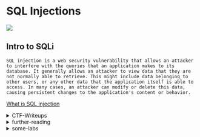 # SQL Injections 

![](sql-injection.svg)


## Intro to SQLi 

```
SQL injection is a web security vulnerability that allows an attacker to interfere with the queries that an application makes to its database. It generally allows an attacker to view data that they are not normally able to retrieve. This might include data belonging to other users, or any other data that the application itself is able to access. In many cases, an attacker can modify or delete this data, causing persistent changes to the application's content or behavior.
```
[What is SQL injection](https://portswigger.net/web-security/sql-injection)

<details>
	<summary>CTF-Writeups</summary>

## CTF-Writeups

- [2013](#2013)


- [2014](#2014)


- [2015](#2015)


- [2016](#2016)


- [2017](#2017)


- [2018](#2018)


- [2019](#2019)


- [2020](#2020)


- [2021](#2021)


- [further-reading](#further-reading)

- [some labs](#some-labs)

### 2013

- [Reiners, Secuinside](https://websec.wordpress.com/2013/05/26/secuinside-ctf-2013-writeup-the-bank-robber/)


### 2014 

- [Dr0ptix : Web50,backdoorCTF 2014](https://ctftime.org/writeup/969)

- [ctf : injection3,PicoCTF](https://github.com/ctfs/write-ups-2014/tree/master/pico-ctf-2014/web-exploitation/injection-3-130)

- [skullsec : web 100,plaidCTF](https://blog.skullsecurity.org/2014/plaidctf-writeup-for-web-100-blind-sql-injection)

- [skullsec : web 100,PolygonShift](https://blog.skullsecurity.org/2014/plaidctf-writeup-for-web-100-blind-sql-injection)



### 2015 


- [insomihack: 2015writeups](https://insomnihack.ch/wp-content/uploads/2016/01/Hacking_like_in_the_movies.pdf)


- [hacklu 2015](https://en.internetwache.org/hacklu-ctf-2015-writeups-22-10-2015/)


- [orange : AIS3](https://blog.orange.tw/2015/09/ais3-final-ctf-web-writeup-race.html)

- [Brett : Web 500(weebdate)](https://buer.haus/2015/09/20/csaw-2015-web-500-weebdate-writeup/)



### 2016 

- [corb3nik : Homework,AliCTF](https://ctftime.org/writeup/3518)

- [0day : Good morning](https://0day.work/boston-key-party-ctf-2016-writeups/)

- [szurek : SharifCTF 7](https://security.szurek.pl/en/sharifctf-7-web-writeup/)

- [0daylabs](https://blog.0daylabs.com/2016/09/05/mongo-db-password-extraction-mmactf-100/)


### 2017 

- [HackThisSite : Injection2,EasyCTF](https://github.com/HackThisSite/CTF-Writeups/tree/master/2017/EasyCTF/Injection-2)

- [ymgve : Baby Sqli,Bctf](https://github.com/ymgve/ctf-writeups/tree/master/bctf2017/web-babysqli-kittyshop)

- [reznok : TetShopping,AceBear](https://github.com/reznok/CTFWriteUps/blob/master/AceBear_2018/TetShopping/README.md)

- [justcallmedude : Meetpwn 2017](https://babyphd.net/2017/07/meepwnctf-2017-br0kenmysql1-2-3/)


- [w0y : yacs,ucsb-ictf](https://w0y.at/writeup/2017/04/20/ucsb-ictf-2017-yacs.html)


- [inshall'hack : SqlSRF,SECCON](https://inshallhack.org/sqlsrf_seccon/)

- [hxp : Web150,hxp CTF 2017](https://hxp.io/blog/36/hxp-CTF-2017-web150-web_of_ages-writeup/)


- [Martin : SquareCTF 2017](https://martinmelhus.com/squarectf-2017-writeup)

- [securityinsider : nuit-du-hack](https://www.securityinsider-wavestone.com/2017/07/nuit-du-hack-2017-ctf-writeup--p1.html)


### 2018

- [kazkiti : RuAdmin,HackIT ](https://ctftime.org/writeup/11017)

- [arminius : Nodepad,Teaser Dragon CTF](https://ctftime.org/writeup/11452)

- [iodbh: the vault,picoctf](http://blog.iodbh.net/picoctf2018-web-the-vault.html)

- [argaz: Weird Blog,Jordan & Tunisia](https://ctftime.org/writeup/10374)

- [kazkiti : Old School,Bsides Delhi 2018](https://ctftime.org/writeup/11953)

- [iodbh :Irish name repo,PicoCTF](http://blog.iodbh.net/picoctf2018-web-irish-name-repo.html)

- [Aaditya : Event Registeration](https://ctftime.org/writeup/9712)

- [tonkatsu : Nodepad,Teaser Dragon ](https://blog.tonkatsu.info/ctf/2018/10/04/dsctf-2018-teaser.html)

- [mdeditor : PicoCTF 2018](https://www.mdeditor.tw/pl/2OL3)

- [Spyclub : InCTF-2018](https://spyclub.tech/2018/10/08/2018-10-08-inctf2018-web-challenge-writeup/)

### 2019 


- [m3ssap0 : SQL Injected,Securinets Prequals](https://github.com/m3ssap0/CTF-Writeups/blob/master/Securinets%20Prequals%20CTF%202019/SQL%20Injected/README.md)


- [Xh4H : file magician,hxp 36c3](https://ctftime.org/writeup/17890)


- [kazkiti : Vault,EncryptCTF](https://ctftime.org/writeup/14337)


- [m3ssap0 : Execute-No-Evil,Xmas](https://github.com/m3ssap0/CTF-Writeups/blob/master/X-MAS%20CTF%202019/Execute%20No%20Evil/README.md)


- [h0ffayyy : SQL, TamuCTF](https://github.com/h0ffayyy/CTF/blob/master/TAMU_CTF_2019/SQL/writeup.md)


- [PDKT-Team: hr-admin,fbctf](https://github.com/PDKT-Team/ctf/blob/master/fbctf2019/hr-admin-module/README.md)


- [alejandro : Bird Box,TamuCTF](https://ctftime.org/writeup/13860)


- [viblo : efiens 2019](https://viblo.asia/p/efiens-ctf-2019-write-up-tu-sql-injection-toi-rce-va-get-root-oOVlYom4K8W)


- [W0y : Trees For Future,hack.lu](https://w0y.at/writeup/2019/10/28/hacklu-2019-trees-for-future.html)


- [Bookgin : Defcon 27 Quals ](https://bookgin.tw/2019/05/17/defcon-27-qual-ctf-web-writeups/)


- [Ines : NeverLAN](https://git.fh-campuswien.ac.at/CampusCyberSecurityTeam/ctfs/blob/e6a1fdadfb6832aadb0cb8b3ad4771c203e841eb/writeups/2019/neverlan2019.md)


- [graneed :  CryptixCTF](https://graneed.hatenablog.com/entry/2019/10/13/214515)


### 2020 

- [mrnoobot : Bobby,TGHack](https://mrnoobot.com/tg20-bobby-web-challenge-sql-injection-sqli/)


- [terjanq : Secure System,TetCTF](https://medium.com/@terjanq/blind-sql-injection-without-an-in-1e14ba1d4952)


- [ZSECURE : Data Store,CyberYoddha](https://github.com/CTSecUK/CyberYoddha-CTF-2020/blob/main/Write-ups/Data%20Store.md)


- [TwentyOneCool : Pandora, PragyanCTF](https://ctftime.org/writeup/18485)


- [Kahla : The after-Prequel,Securinets QUals](https://ctftime.org/writeup/19077)


- [Aneesh, File Magician,36C3](https://anee.me/file-magician-36c3-ctf-6cb5964c3238)


- [itzone : Efiens CTF](https://itzone.com.vn/vi/article/efiens-ctf-2019-write-up-tu-sql-injection-toi-rce-va-get-root/)


- [sqrtrev : ASIS CTF 2020 Write up(Author View)](https://vuln.live/blog/10)


- [p1 : login page,UIUCTF](https://blog.p1.gs/ctf/2020/07/20/UIUCTF-2020-writeup/)


- [dreamhack : Dobby_is_free, 2020 christmas ctf](https://dreamhack.io/ctf/writeups/47)

- [SanXML :got-stacks ](https://drive.google.com/file/d/1hIcHVX3Pbv_EVpmbWUVctpBv7tsPJ_y5/view?usp=sharing)


## 2021

- [MrFrey : Cartooner,DCTF](https://mrfey.fr/CTFS//DragonSec%20SI%20CTF%20-%202021/Web/Cartooner)

- [y011d4 : Sea of Quills 1, angstrom](https://https://y011d4.netlify.app/20210408-angstromctf-writeup/#sea-of-quills)

- [y011d4 : Sea of Quills 1, angstrom](https://y011d4.netlify.app/20210408-angstromctf-writeup/#sea-of-quills-2)

- [sqrtrev : DarkCon Challs,VKL_SQL DarkCON](https://vuln.live/blog/12)

- [SamXML : mysqlimit, TetCTF](https://drive.google.com/file/d/1vZEsnFT37qzlsMkfFqaYioxUPepdEpVY/view)

</details>


<details>
	<summary>further-reading</summary>

### further-reading 

- [Faith : Regex-based Blind SQL Injection Attacks](https://faraz.faith/2019-07-28-regex-based-blind-sql-injection-attacks/)


- [chivato : Taking SQL Injections Further](https://0x00sec.org/t/taking-sql-injections-further-blind-second-order-sql-injection-tmhc-ctf-shitter-writeup/18122)


- [hackingarticles : exploiting form based sqli using sqlmap](https://www.hackingarticles.in/exploiting-form-based-sql-injection-using-sqlmap/)

- [Beyond SQLi: Obfuscate and Bypass](https://www.exploit-db.com/papers/17934)

- [Preventing 'SQLi'...](https://blogs.tunelko.com/2013/12/12/preventing-sqli-cheatsheet-during-attack-defense-ctf-basic-approach/)

- [Sql Injection Payload list](https://ismailtasdelen.medium.com/sql-injection-payload-list-b97656cfd66b)

- [Identifying & Exploiting SQL Injections: Manual & Automated](https://infosecwriteups.com/identifying-exploiting-sql-injection-manual-automated-79c932f0c9b5)

- [SQL Injections 😈](https://medium.com/faun/sql-injections-e8bc9a14c95)

- [Learn About SQL Injection Attacks](https://betterprogramming.pub/learn-about-sql-injection-attacks-ce9f8940a5ab)

- [exploiting sqli](https://medium.com/dev-genius/exploiting-sql-injection-vulnerabilities-76df9b85dd7)

- [SQL Injection Attack — it might pain!](https://medium.com/spidernitt/sql-injection-attack-it-might-pain-44ab11056f6c)

</details>


<details>
	<summary>some-labs</summary>

### some-labs 

- [beginner sqli](https://github.com/ryotosaito/beginner-sqli)	

</details>
